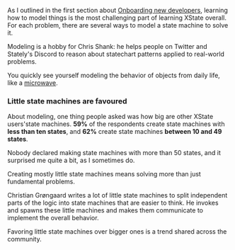As I outlined in the first section about [Onboarding new developers](#onboarding-new-developers), learning how to model things is the most challenging part of learning XState overall. For each problem, there are several ways to model a state machine to solve it.

Modeling is a hobby for Chris Shank: he helps people on Twitter and Stately's Discord to reason about statechart patterns applied to real-world problems.

You quickly see yourself modeling the behavior of objects from daily life, like a [microwave](https://finite-state-microwave.onrender.com/).

### Little state machines are favoured

About modeling, one thing people asked was how big are other XState users'state machines. **59%** of the respondents create state machines with **less than ten states**, and **62%** create state machines **between 10 and 49 states**.

Nobody declared making state machines with more than 50 states, and it surprised me quite a bit, as I sometimes do.

Creating mostly little state machines means solving more than just fundamental problems.

Christian Grøngaard writes a lot of little state machines to split independent parts of the logic into state machines that are easier to think. He invokes and spawns these little machines and makes them communicate to implement the overall behavior.

Favoring little state machines over bigger ones is a trend shared across the community.
